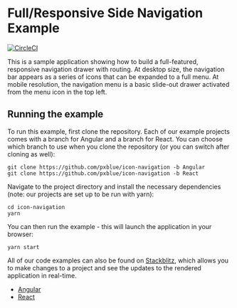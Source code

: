 # Full/Responsive Side Navigation Example

[![CircleCI](https://circleci.com/gh/pxblue/icon-navigation/tree/angular.svg?style=shield)](https://circleci.com/gh/pxblue/icon-navigation/tree/angular)

This is a sample application showing how to build a full-featured, responsive navigation drawer with routing. At desktop size, the navigation bar appears as a series of icons that can be expanded to a full menu. At mobile resolution, the navigation menu is a basic slide-out drawer activated from the menu icon in the top left.

## Running the example
To run this example, first clone the repository. Each of our example projects comes with a branch for Angular and a branch for React. You can choose which branch to use when you clone the repository (or you can switch after cloning as well):

```
git clone https://github.com/pxblue/icon-navigation -b Angular
git clone https://github.com/pxblue/icon-navigation -b React
```

Navigate to the project directory and install the necessary dependencies (note: our projects are set up to be run with yarn):

```
cd icon-navigation
yarn
```

You can then run the example - this will launch the application in your browser:
```
yarn start
```

All of our code examples can also be found on [Stackblitz](http://www.stackblitz.com/@px-blue), which allows you to make changes to a project and see the updates to the rendered application in real-time.
- [Angular](https://stackblitz.com/edit/pxblue-icon-navigation-angular)
- [React](https://stackblitz.com/edit/pxblue-icon-navigation-react)
